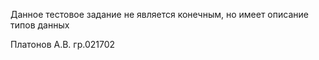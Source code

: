Данное тестовое задание не является конечным, но имеет описание типов данных

Платонов А.В. гр.021702
